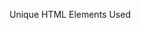 Unique HTML Elements Used

<template> Element

Location: index.html, line 76
What it is: A mechanism for holding HTML that is not rendered when the page loads but can be instantiated later using JavaScript
How I'm using it: Created a reusable template for rocket preview cards that could be populated dynamically if needed
MDN Reference: https://developer.mozilla.org/en-US/docs/Web/HTML/Element/template

<noscript> Element

Location: All HTML files (bottom of each page)
What it is: Defines alternative content to display when JavaScript is disabled or not supported
How I'm using it: Showing a warning message to users if JavaScript is turned off in their browser
MDN Reference: https://developer.mozilla.org/en-US/docs/Web/HTML/Element/noscript

<caption> Element

Location: rockets.html
What it is: Specifies the title/caption of a table
How I'm using it: Providing clear titles for the rocket specification tables to improve accessibility and readability
MDN Reference: https://developer.mozilla.org/en-US/docs/Web/HTML/Element/caption
-----------------------------------------

Unique HTML Attributes Used 

loading Attribute

Location: Used on multiple images throughout all pages
What it is: Lazy loading attribute that defers loading of off-screen images
How I'm using it: Setting loading="lazy" on images to improve page load performance by only loading images when they're about to enter the viewport. The hero image uses loading="eager" to load immediately.
MDN Reference: https://developer.mozilla.org/en-US/docs/Web/HTML/Element/img#loading

sizes Attribute

Location: missions.html, line 47 (Crew Dragon image)
What it is: Defines a set of media conditions and indicates image sizes to use under those conditions
How I'm using it: Helping the browser determine which image size to load for responsive images based on viewport width
MDN Reference: https://developer.mozilla.org/en-US/docs/Web/HTML/Element/img#sizes

crossorigin Attribute

Location: rockets.html, line 147 (NASA SLS image)
What it is: Indicates whether CORS should be used when fetching the resource
How I'm using it: Set to "anonymous" to allow the image to be loaded from external sources without credentials
MDN Reference: https://developer.mozilla.org/en-US/docs/Web/HTML/Attributes/crossorigin
